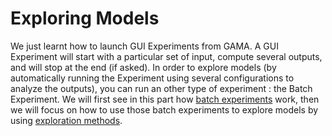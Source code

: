 # Exploring Models

We just learnt how to launch GUI Experiments from GAMA. A GUI Experiment will start with a particular set of input, compute several outputs, and will stop at the end (if asked).
In order to explore models (by automatically running the Experiment using several configurations to analyze the outputs), you can run an other type of experiment : the Batch Experiment.
We will first see in this part how [batch experiments](BatchExperiments.md) work, then we will focus on how to use those batch experiments to explore models by using [exploration methods](ExplorationMethods.md).